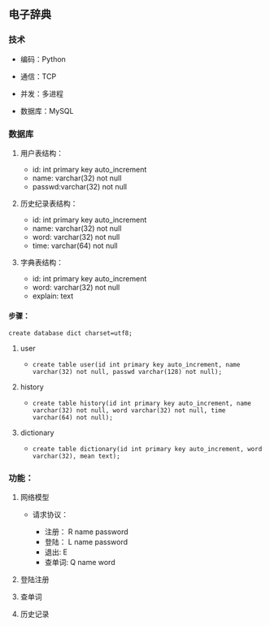 ## 电子辞典

### 技术

-   编码：Python

-   通信：TCP

-   并发：多进程

-   数据库：MySQL

### 数据库

1.  用户表结构： 

    -   id: int primary key auto_increment
    -   name: varchar(32) not null
    -   passwd:varchar(32) not null

2.  历史纪录表结构：

    -   id: int primary key auto_increment
    -   name: varchar(32) not null
    -   word: varchar(32) not null
    -   time: varchar(64) not null
    
3.  字典表结构：

    -   id: int primary key auto_increment
    -   word: varchar(32) not null
    -   explain: text
    
#### 步骤：

`create database dict charset=utf8;`

1.  user
    
    -   `create table user(id int primary key auto_increment, name varchar(32) not null, passwd varchar(128) not null);`

2.  history

    -   `create table history(id int primary key auto_increment, name varchar(32) not null, word varchar(32) not null, time varchar(64) not null);`
    
    
3.  dictionary
    
    -   `create table dictionary(id int primary key auto_increment, word varchar(32), mean text);`
    
### 功能：

1.  网络模型

    -   请求协议：
    
        -   注册： R name password
        -   登陆： L name password
        -   退出:  E
        -   查单词:  Q name word

2.  登陆注册

3.  查单词

4.  历史记录
